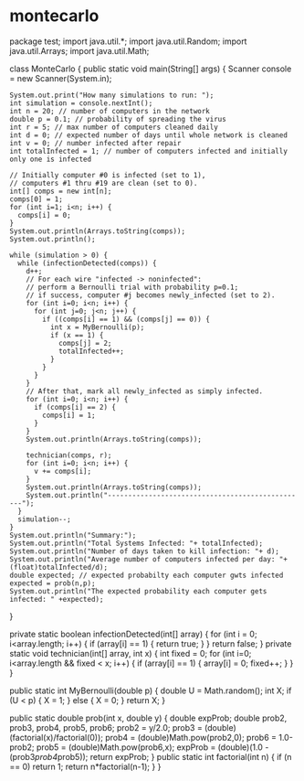 # montecarlo
package test;
import java.util.*;
import java.util.Random;
import java.util.Arrays;
import java.util.Math;

class MonteCarlo {
  public static void main(String[] args) {
    Scanner console = new Scanner(System.in);

    System.out.print("How many simulations to run: ");
    int simulation = console.nextInt();
    int n = 20; // number of computers in the network
    double p = 0.1; // probability of spreading the virus
    int r = 5; // max number of computers cleaned daily
    int d = 0; // expected number of days until whole network is cleaned
    int v = 0; // number infected after repair
    int totalInfected = 1; // number of computers infected and initially only one is infected

    // Initially computer #0 is infected (set to 1),
    // computers #1 thru #19 are clean (set to 0).
    int[] comps = new int[n];
    comps[0] = 1;
    for (int i=1; i<n; i++) {
      comps[i] = 0;
    }
    System.out.println(Arrays.toString(comps));
    System.out.println();

    while (simulation > 0) {
      while (infectionDetected(comps)) {
        d++;
        // For each wire "infected -> noninfected":
        // perform a Bernoulli trial with probability p=0.1;
        // if success, computer #j becomes newly_infected (set to 2).
        for (int i=0; i<n; i++) {
          for (int j=0; j<n; j++) {
            if ((comps[i] == 1) && (comps[j] == 0)) {
              int x = MyBernoulli(p);
              if (x == 1) {
                comps[j] = 2;
                totalInfected++;
              }
            }
          }
        }
        // After that, mark all newly_infected as simply infected.
        for (int i=0; i<n; i++) {
          if (comps[i] == 2) {
            comps[i] = 1;
          }
        }
        System.out.println(Arrays.toString(comps));
        
        technician(comps, r);
        for (int i=0; i<n; i++) {
          v += comps[i];
        }
        System.out.println(Arrays.toString(comps));
        System.out.println("-------------------------------------------------");
      }
      simulation--;
    }
    System.out.println("Summary:");
    System.out.println("Total Systems Infected: "+ totalInfected);
    System.out.println("Number of days taken to kill infection: "+ d);
    System.out.println("Average number of computers infected per day: "+ (float)totalInfected/d);
    double expected; // expected probabilty each computer gwts infected
    expected = prob(n,p);
    System.out.println("The expected probability each computer gets infected: " +expected);
  }

  private static boolean infectionDetected(int[] array) {
    for (int i = 0; i<array.length; i++) {
      if (array[i] == 1) {
        return true;
      }
    }
    return false;
  }
  private static void technician(int[] array, int x) {
    int fixed = 0;
    for (int i=0; i<array.length && fixed < x; i++) {
      if (array[i] == 1) {
        array[i] = 0;
        fixed++;
      }
    }
  }

  public static int MyBernoulli(double p) {
    double U = Math.random();
    int X;
    if (U < p) {
      X = 1;
    }
	  else {
      X = 0;
    }
    return X;
  }

  public static double prob(int x, double y) {
    double expProb;
    double prob2, prob3, prob4, prob5, prob6;
    prob2 = y/2.0;
    prob3 = (double)(factorial(x)/factorial(0));
    prob4 = (double)Math.pow(prob2,0);
    prob6 = 1.0-prob2;
    prob5 = (double)Math.pow(prob6,x);
    expProb = (double)(1.0 - (prob3*prob4*prob5));
    return expProb;
  }
  public static int factorial(int n) {
    if (n == 0)
      return 1;
    return n*factorial(n-1);
  }
}
